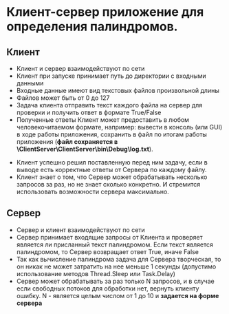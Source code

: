 # Клиент-сервер приложение для определения палиндромов. 

## Клиент
* Клиент и сервер взаимодействуют по сети
* Клиент при запуске принимает путь до директории с входными данными
* Входные данные имеют вид текстовых файлов произвольной длины
* Файлов может быть от 0 до 127
* Задача клиента отправить текст каждого файла на сервер для проверки и получить ответ в формате True/False
* Полученные ответы Клиент может предоставить в любом человекочитаемом  формате, например: вывести в консоль (или GUI) в ходе работы приложения, сохранить в файл по итогам работы приложения (**файл сохраняется в \ClientServer\ClientServer\bin\Debug\log.txt**).
- Клиент успешно решил поставленную перед ним задачу, если в выводе есть корректные ответы от Сервера по каждому файлу.
- Клиент знает о том, что Сервер может обрабатывать несколько запросов за раз, но не знает сколько конкретно. И стремится использовать возможности сервера максимально.

## Сервер
* Сервер и клиент взаимодействуют по сети
* Сервер принимает входящие запросы от Клиента и проверяет является ли присланный текст палиндромом. Если текст является палиндромом, то Сервер возвращает ответ True, иначе False
* Так как вычисление палиндрома задача для Сервера творческая, то он никак не может затратить на нее меньше 1 секунды (допустимо использование методов Thread.Sleep или Task.Delay)
* Сервер может обрабатывать за раз только N запросов, и в случае если свободных потоков для обработки нет, вернуть клиенту ошибку. N - является целым числом от 1 до 10 и **задается на форме сервера**

